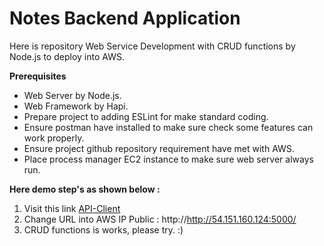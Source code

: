 # Notes Backend Application

Here is repository Web Service Development with CRUD functions by Node.js to deploy into AWS.

**Prerequisites**
* Web Server by Node.js.
* Web Framework by Hapi.
* Prepare project to adding ESLint for make standard coding.
* Ensure postman have installed to make sure check some features can work properly.
* Ensure project github repository requirement have met with AWS. 
* Place process manager EC2 instance to make sure web server always run.

**Here demo step's as shown below :**
1. Visit this link [API-Client](http://notesapp-v1.dicodingacademy.com/) 
2. Change URL into AWS IP Public : http://http://54.151.160.124:5000/
3. CRUD functions is works, please try. :)